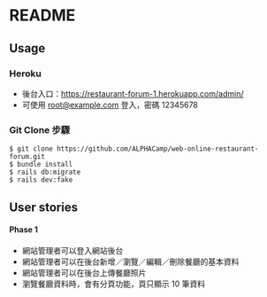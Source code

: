 # README

## Usage

### Heroku
- 後台入口：https://restaurant-forum-1.herokuapp.com/admin/
- 可使用 root@example.com 登入，密碼 12345678

### Git Clone 步驟

```
$ git clone https://github.com/ALPHACamp/web-online-restaurant-forum.git
$ bundle install
$ rails db:migrate
$ rails dev:fake
```

## User stories

#### Phase 1
- 網站管理者可以登入網站後台
- 網站管理者可以在後台新增／瀏覽／編輯／刪除餐廳的基本資料
- 網站管理者可以在後台上傳餐廳照片
- 瀏覽餐廳資料時，會有分頁功能，頁只顯示 10 筆資料
